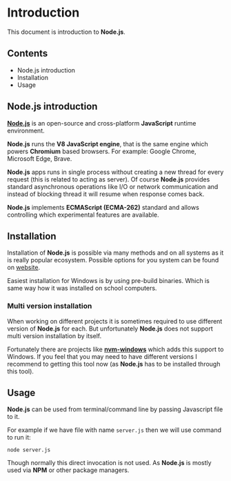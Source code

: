 # Introduction

This document is introduction to **Node.js**.

## Contents

- Node.js introduction
- Installation
- Usage

## Node.js introduction

[**Node.js**](https://nodejs.org/en) is an open-source and cross-platform **JavaScript** runtime environment.

**Node.js** runs the **V8 JavaScript engine**, that is the same engine which powers **Chromium** based browsers. For example: Google Chrome, Microsoft Edge, Brave.

**Node.js** apps runs in single process without creating a new thread for every request (this is related to acting as server). Of course **Node.js** provides standard asynchronous operations like I/O or network communication and instead of blocking thread it will resume when response comes back.

**Node.js** implements **ECMAScript (ECMA-262)** standard and allows controlling which experimental features are available.

## Installation

Installation of **Node.js** is possible via many methods and on all systems as it is really popular ecosystem. Possible options for you system can be found on [website](https://nodejs.org/en/download).

Easiest installation for Windows is by using pre-build binaries. Which is same way how it was installed on school computers.

### Multi version installation

When working on different projects it is sometimes required to use different version of **Node.js** for each. But unfortunately **Node.js** does not support multi version installation by itself.

Fortunately there are projects like [**nvm-windows**](https://github.com/coreybutler/nvm-windows) which adds this support to Windows. If you feel that you may need to have different versions I recommend to getting this tool now (as **Node.js** has to be installed through this tool).

## Usage

**Node.js** can be used from terminal/command line by passing Javascript file to it.

For example if we have file with name `server.js` then we will use command to run it:

    node server.js

Though normally this direct invocation is not used. As **Node.js** is mostly used via **NPM** or other package managers.
